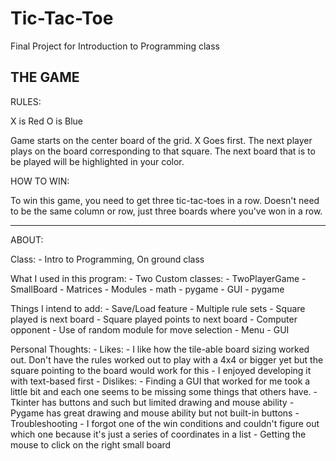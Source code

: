 # Tic-Tac-Toe
Final Project for Introduction to Programming class

THE GAME
---------
RULES:

X is Red
O is Blue

Game starts on the center board of the grid.
X Goes first. The next player plays on the board corresponding
to that square. The next board that is to be played will be highlighted in your color.

HOW TO WIN:

To win this game, you need to get three tic-tac-toes in a row.
Doesn't need to be the same column or row, just three boards where you've won in a row.

--------------------------------------------------------------

ABOUT:

Class:
	- Intro to Programming, On ground class

What I used in this program:
	- Two Custom classes:
		- TwoPlayerGame
		- SmallBoard
	- Matrices
	- Modules
		- math
		- pygame
	- GUI
		- pygame

Things I intend to add:
	- Save/Load feature
	- Multiple rule sets
		- Square played is next board
		- Square played points to next board
	- Computer opponent
		- Use of random module for move selection
	- Menu
		- GUI

Personal Thoughts:
	- Likes:
		- I like how the tile-able board sizing worked out. Don't have the rules worked out to play with a 4x4 or bigger yet but the square pointing to the board would work for this
		- I enjoyed developing it with text-based first
	- Dislikes:
		- Finding a GUI that worked for me took a little bit and each one seems to be missing some things that others have.
			- Tkinter has buttons and such but limited drawing and mouse ability
			- Pygame has great drawing and mouse ability but not built-in buttons
		- Troubleshooting
			- I forgot one of the win conditions and couldn't figure out which one because it's just a series of coordinates in a list
			- Getting the mouse to click on the right small board